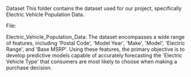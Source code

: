 Dataset
This folder contains the dataset used for our project, specifically Electric Vehicle Population Data.

File:

Electric_Vehicle_Population_Data: The dataset encompasses a wide range of features, including 'Postal Code', 'Model Year', 'Make', 'Model', 'Electric Range', and 'Base MSRP'. Using these features, the primary objective is to develop predictive models capable of accurately forecasting the 'Electric Vehicle Type' that consumers are most likely to choose when making a purchase decision.
